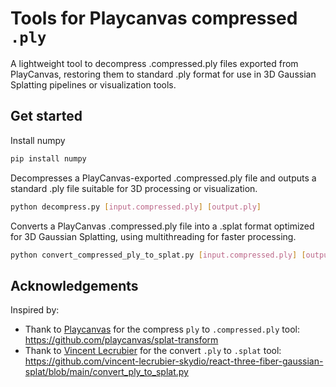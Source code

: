 # Tools for Playcanvas compressed `.ply`
A lightweight tool to decompress .compressed.ply files exported from PlayCanvas, restoring them to standard .ply format for use in 3D Gaussian Splatting pipelines or visualization tools.

## Get started

Install numpy

```bash
pip install numpy
```

Decompresses a PlayCanvas-exported .compressed.ply file and outputs a standard .ply file suitable for 3D processing or visualization.
```bash
python decompress.py [input.compressed.ply] [output.ply]
```

Converts a PlayCanvas .compressed.ply file into a .splat format optimized for 3D Gaussian Splatting, using multithreading for faster processing.
```bash
python convert_compressed_ply_to_splat.py [input.compressed.ply] [output.splat] [num_threads]
```

## Acknowledgements

Inspired by:
- Thank to [Playcanvas](https://github.com/playcanvas) for the compress `ply` to `.compressed.ply` tool: https://github.com/playcanvas/splat-transform
- Thank to [Vincent Lecrubier](https://github.com/vincent-lecrubier-skydio) for the convert `.ply` to `.splat` tool: https://github.com/vincent-lecrubier-skydio/react-three-fiber-gaussian-splat/blob/main/convert_ply_to_splat.py

